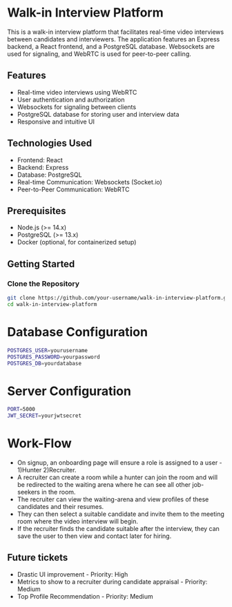 # Walk-in Interview Platform

This is a walk-in interview platform that facilitates real-time video interviews between candidates and interviewers. The application features an Express backend, a React frontend, and a PostgreSQL database. Websockets are used for signaling, and WebRTC is used for peer-to-peer calling.

## Features

- Real-time video interviews using WebRTC
- User authentication and authorization
- Websockets for signaling between clients
- PostgreSQL database for storing user and interview data
- Responsive and intuitive UI

## Technologies Used

- Frontend: React
- Backend: Express
- Database: PostgreSQL
- Real-time Communication: Websockets (Socket.io)
- Peer-to-Peer Communication: WebRTC

## Prerequisites

- Node.js (>= 14.x)
- PostgreSQL (>= 13.x)
- Docker (optional, for containerized setup)

## Getting Started

### Clone the Repository

```bash
git clone https://github.com/your-username/walk-in-interview-platform.git
cd walk-in-interview-platform
```
# Database Configuration
```bash
POSTGRES_USER=yourusername
POSTGRES_PASSWORD=yourpassword
POSTGRES_DB=yourdatabase
```

# Server Configuration
```bash
PORT=5000
JWT_SECRET=yourjwtsecret
```
# Work-Flow

- On signup, an onboarding page will ensure a role is assigned to a user - 1)Hunter 2)Recruiter.
- A recruiter can create a room while a hunter can join the room and will be redirected to the waiting arena where he can see all other job-seekers in the room.
- The recruiter can view the waiting-arena and view profiles of these candidates and their resumes.
- They can then select a suitable candidate and invite them to the meeting room where the video interview will begin.
- If the recruiter finds the candidate suitable after the interview, they can save the user to then view and contact later for hiring.

## Future tickets
- Drastic UI improvement - Priority: High
- Metrics to show to a recruiter during candidate appraisal - Priority: Medium
- Top Profile Recommendation - Priority: Medium
